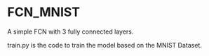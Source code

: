 # FCN_MNIST
A simple FCN with 3 fully connected layers.

train.py is the code to train the model based on the MNIST Dataset.
